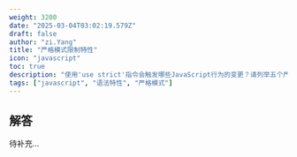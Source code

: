 ```yaml
---
weight: 3200
date: "2025-03-04T03:02:19.579Z"
draft: false
author: "zi.Yang"
title: "严格模式限制特性"
icon: "javascript"
toc: true
description: "使用'use strict'指令会触发哪些JavaScript行为的变更？请列举五个严格模式下的限制性规则，并说明为什么在函数内部使用严格模式时需要考虑作用域问题？"
tags: ["javascript", "语法特性", "严格模式"]
---
```


## 解答

待补充...
